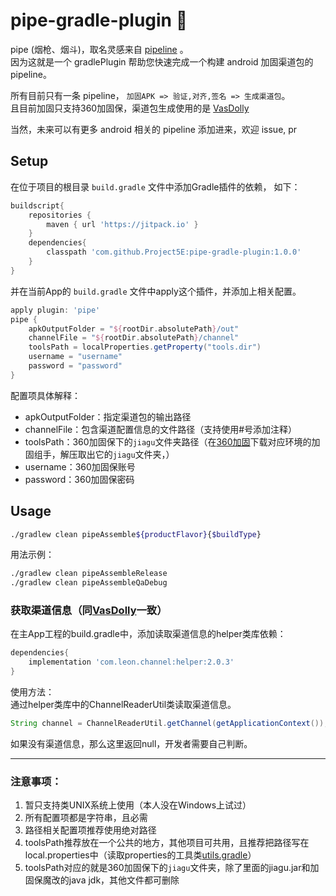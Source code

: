 # pipe-gradle-plugin 🚬
 pipe (烟枪、烟斗)，取名灵感来自 [pipeline] 。  
 因为这就是一个 gradlePlugin 帮助您快速完成一个构建 android 加固渠道包的 pipeline。

所有目前只有一条 pipeline， `加固APK => 验证,对齐,签名 => 生成渠道包`。  
且目前加固只支持360加固保，渠道包生成使用的是 [VasDolly]  

当然，未来可以有更多 android 相关的 pipeline 添加进来，欢迎 issue, pr


## Setup
在位于项目的根目录 `build.gradle` 文件中添加Gradle插件的依赖， 如下：
```groovy
buildscript{
    repositories {
        maven { url 'https://jitpack.io' }
    }
    dependencies{
        classpath 'com.github.Project5E:pipe-gradle-plugin:1.0.0'
    }
}
```
  
并在当前App的 `build.gradle` 文件中apply这个插件，并添加上相关配置。  

```gradle
apply plugin: 'pipe'
pipe {
    apkOutputFolder = "${rootDir.absolutePath}/out"
    channelFile = "${rootDir.absolutePath}/channel"
    toolsPath = localProperties.getProperty("tools.dir")
    username = "username"
    password = "password"
}
```
配置项具体解释：
* apkOutputFolder：指定渠道包的输出路径
* channelFile：包含渠道配置信息的文件路径（支持使用#号添加注释）
* toolsPath：360加固保下的`jiagu`文件夹路径（在[360加固]下载对应环境的加固组手，解压取出它的`jiagu`文件夹，）
* username：360加固保账号
* password：360加固保密码


## Usage
```bash
./gradlew clean pipeAssemble${productFlavor}{$buildType}
```

用法示例：
```bash
./gradlew clean pipeAssembleRelease
./gradlew clean pipeAssembleQaDebug
```

### 获取渠道信息（同[VasDolly]一致）
在主App工程的build.gradle中，添加读取渠道信息的helper类库依赖：
```groovy
dependencies{
    implementation 'com.leon.channel:helper:2.0.3'
}
```
使用方法：  
通过helper类库中的ChannelReaderUtil类读取渠道信息。
```java
String channel = ChannelReaderUtil.getChannel(getApplicationContext());
```
如果没有渠道信息，那么这里返回null，开发者需要自己判断。  

---

### 注意事项：
1. 暂只支持类UNIX系统上使用（本人没在Windows上试过）
1. 所有配置项都是字符串，且必需
1. 路径相关配置项推荐使用绝对路径
1. toolsPath推荐放在一个公共的地方，其他项目可共用，且推荐把路径写在local.properties中（读取properties的工具类[utils.gradle]）
1. toolsPath对应的就是360加固保下的`jiagu`文件夹，除了里面的jiagu.jar和加固保魔改的java jdk，其他文件都可删除

[VasDolly]:https://github.com/Tencent/VasDolly
[pipeline]:https://www.jenkins.io/doc/pipeline/tour/hello-world/
[360加固]:https://jiagu.360.cn/#/global/download
[utils.gradle]:https://gist.github.com/1van/b865d104f44c94ef3e809f62ecdf15a0
